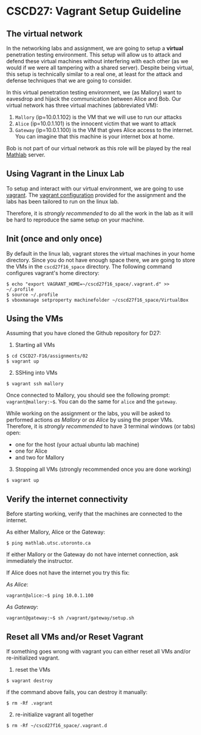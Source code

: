 # CSCD27: Vagrant Setup Guideline

## The virtual network

In the networking labs and assignment, we are going to setup a **virtual** penetration testing environment. This setup will allow us to attack and defend these virtual machines without interfering with each other (as we would if we were all tampering with a shared server). Despite being virtual, this setup is technically similar to a real one, at least for the attack and defense techniques that we are going to consider.

In this virtual penetration testing environment, we (as Mallory) want to eavesdrop and hijack the communication between Alice and Bob. Our virtual network has three virtual machines (abbreviated VM):

1. `Mallory` (ip=10.0.1.102) is the VM that we will use to run our attacks
2. `Alice` (ip=10.0.1.101) is the innocent victim that we want to attack
3. `Gateway` (ip=10.0.1.100) is the VM that gives Alice access to the internet. You can imagine that this machine is your internet box at home.

Bob is not part of our virtual network as this role will be played by the real [Mathlab](http://mathlab.utsc.utoronto.ca) server.

## Using Vagrant in the Linux Lab

To setup and interact with our virtual environment, we are going to use [vagrant](https://www.vagrantup.com/). The [vagrant configuration](https://raw.githubusercontent.com/ThierrySans/CSCD27-F16/master/assignments/02/code/Vagrantfile) provided for the assignment and the labs has been tailored to run on the linux lab.

Therefore, it is *strongly recommended* to do all the work in the lab as it will be hard to reproduce the same setup on your machine.

## Init (once and only once)

By default in the linux lab, vagrant stores the virtual machines in your home directory. Since you do not have enough space there, we are going to store the VMs in the `cscd27f16_space` directory. The following command configures vagrant's home directory:

```shell
$ echo "export VAGRANT_HOME=~/cscd27f16_space/.vagrant.d" >> ~/.profile
$ source ~/.profile
$ vboxmanage setproperty machinefolder ~/cscd27f16_space/VirtualBox
```

## Using the VMs

Assuming that you have cloned the Github repository for D27:

1. Starting all VMs

```shell
$ cd CSCD27-F16/assignments/02
$ vagrant up
```

2. SSHing into VMs

```shell
$ vagrant ssh mallory
```

Once connected to Mallory, you should see the following prompt: `vagrant@mallory:~$`. You can do the same for `alice` and the `gateway`.

While working on the assignment or the labs, you will be asked to performed actions *as Mallory* or *as Alice* by using the proper VMs. Therefore, it is *strongly recommended* to have 3 terminal windows (or tabs) open:

- one for the host (your actual ubuntu lab machine)
- one for Alice
- and two for Mallory

3. Stopping all VMs (strongly recommended once you are done working)

```shell
$ vagrant up
```

## Verify the internet connectivity

Before starting working, verify that the machines are connected to the internet.

As either Mallory, Alice or the Gateway:

```shell
$ ping mathlab.utsc.utoronto.ca
```

If either Mallory or the Gateway do not have internet connection, ask immediately the instructor.

If Alice does not have the internet you try this fix:

*As Alice*:
```shell
vagrant@alice:~$ ping 10.0.1.100
```

*As Gateway*:
```shell
vagrant@gateway:~$ sh /vagrant/gateway/setup.sh
```

## Reset all VMs and/or Reset Vagrant

If something goes wrong with vagrant you can either reset all VMs and/or re-initialized vagrant.

1. reset the VMs

```shell
$ vagrant destroy
```

if the command above fails, you can destroy it manually:

```shell
$ rm -Rf .vagrant
```

2. re-initialize vagrant all together

```shell
$ rm -Rf ~/cscd27f16_space/.vagrant.d
```